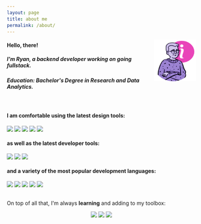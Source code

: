 ```yaml
---
layout: page
title: about me
permalink: /about/
---
```

<img src="/src/about-img-trans.png"
    style="max-width: 22%; height: auto;" 
    align="right">

<h4>Hello, there!</h4>

<h5>I'm Ryan, a backend developer working on going fullstack.</h5>

<h5>Education: <b>Bachelor's Degree</b> in Research and Data Analytics.</h5>
<br>
<div id="rcorn">

<h4>I am comfortable using the latest <b>design tools</b>: </h4>

<img id="badge" src="https://img.shields.io/badge/figma-%23F24E1E.svg?style=for-the-badge&logo=figma&logoColor=white">

<img id="badge" src="https://img.shields.io/badge/Sketch-FFB387?style=for-the-badge&logo=sketch&logoColor=black">

<img id="badge" src="https://img.shields.io/badge/Adobe%20XD-470137?style=for-the-badge&logo=Adobe%20XD&logoColor=#FF61F6">

<img id="badge" src="https://img.shields.io/badge/adobe%20illustrator-%23FF9A00.svg?style=for-the-badge&logo=adobe%20illustrator&logoColor=white">

<img id="badge" src="https://img.shields.io/badge/adobe%20photoshop-%2331A8FF.svg?style=for-the-badge&logo=adobe%20photoshop&logoColor=white">

<h4>as well as the latest <b>developer tools:</b> </h4>

<img id="badge" src="https://img.shields.io/badge/pycharm-143?style=for-the-badge&logo=pycharm&logoColor=black&color=black&labelColor=green">

<img id="badge" src="https://img.shields.io/badge/jupyter-%23FA0F00.svg?style=for-the-badge&logo=jupyter&logoColor=white">

<img id="badge" src="https://img.shields.io/badge/Visual%20Studio%20Code-0078d7.svg?style=for-the-badge&logo=visual-studio-code&logoColor=white">

<h4>and a variety of the most popular development <b>languages:</b> </h4>

<img id="badge" src="https://img.shields.io/badge/html5-%23E34F26.svg?style=for-the-badge&logo=html5&logoColor=white">

<img id="badge" src="https://img.shields.io/badge/css3-%231572B6.svg?style=for-the-badge&logo=css3&logoColor=white">

<img id="badge" src="https://img.shields.io/badge/typescript-%23007ACC.svg?style=for-the-badge&logo=typescript&logoColor=white">

<img id="badge" src="https://img.shields.io/badge/python-3670A0?style=for-the-badge&logo=python&logoColor=ffdd54">

<img id="badge" src="https://img.shields.io/badge/c%23-%23239120.svg?style=for-the-badge&logo=c-sharp&logoColor=white">

</div>

<br>

<p>On top of all that, I'm always <b>learning</b> and adding to my toolbox:</p>

<div style="text-align:center;">

<img id="badge" src="https://img.shields.io/badge/java-%23ED8B00.svg?style=for-the-badge&logo=java&logoColor=white">

<img id="badge" src="https://img.shields.io/badge/javascript-%23323330.svg?style=for-the-badge&logo=javascript&logoColor=%23F7DF1E">

<img id="badge" src="https://img.shields.io/badge/ruby-%23CC342D.svg?style=for-the-badge&logo=ruby&logoColor=white">

</div>